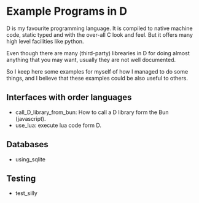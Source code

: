 # Example Programs in D

D is my favourite programming language. It is compiled to native machine code, static typed and with the 
over-all C look and feel. But it offers many high level facilities like python.

Even though there are many (third-party) librearies in D for doing almost anything that you may want, usually they
are not well documented.

So I keep here some examples for myself of how I managed to do some things, and I believe that these examples could be also useful to others.

## Interfaces with order languages

* call_D_library_from_bun: How to call a D library form the Bun (javascript).
* use_lua: execute lua code form D.

## Databases

- using_sqlite

## Testing

- test_silly
